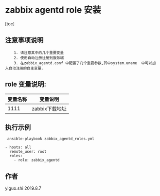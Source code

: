 zabbix agentd role 安装
=========
[toc]


注意事项说明
------------
```
	1. 请注意其中的几个重要变量
	2. 使用自动注册注册到服务端
	3. 在zabbix_agentd.conf 中配置了几个重要参数,其中system.uname  中可以加入自动注册的自主变量，
```

role 变量说明:
--------------
|变量名称|变量说明|
|-------|------|
|1111|zabbix下载地址|



执行示例
----------------
     ansible-playbook zabbix_agentd_roles.yml 

    - hosts: all
      remote_user: root
      roles:
        - role: zabbix_agentd


作者
-------
yiguo.shi 2019.8.7